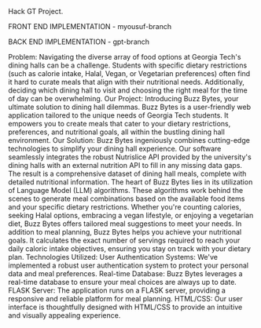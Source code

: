 Hack GT Project.

FRONT END IMPLEMENTATION - 
myousuf-branch

BACK END IMPLEMENTATION - 
gpt-branch

Problem: Navigating the diverse array of food options at Georgia Tech's dining halls can be a challenge. Students with specific dietary restrictions (such as calorie intake, Halal, Vegan, or Vegetarian preferences) often find it hard to curate meals that align with their nutritional needs. Additionally, deciding which dining hall to visit and choosing the right meal for the time of day can be overwhelming.
Our Project: Introducing Buzz Bytes, your ultimate solution to dining hall dilemmas. Buzz Bytes is a user-friendly web application tailored to the unique needs of Georgia Tech students. It empowers you to create meals that cater to your dietary restrictions, preferences, and nutritional goals, all within the bustling dining hall environment.
Our Solution: Buzz Bytes ingeniously combines cutting-edge technologies to simplify your dining hall experience. Our software seamlessly integrates the robust Nutrislice API provided by the university's dining halls with an external nutrition API to fill in any missing data gaps. The result is a comprehensive dataset of dining hall meals, complete with detailed nutritional information.
The heart of Buzz Bytes lies in its utilization of Language Model (LLM) algorithms. These algorithms work behind the scenes to generate meal combinations based on the available food items and your specific dietary restrictions. Whether you're counting calories, seeking Halal options, embracing a vegan lifestyle, or enjoying a vegetarian diet, Buzz Bytes offers tailored meal suggestions to meet your needs.
In addition to meal planning, Buzz Bytes helps you achieve your nutritional goals. It calculates the exact number of servings required to reach your daily caloric intake objectives, ensuring you stay on track with your dietary plan.
Technologies Utilized:
User Authentication Systems: We've implemented a robust user authentication system to protect your personal data and meal preferences.
Real-time Database: Buzz Bytes leverages a real-time database to ensure your meal choices are always up to date.
FLASK Server: The application runs on a FLASK server, providing a responsive and reliable platform for meal planning.
HTML/CSS: Our user interface is thoughtfully designed with HTML/CSS to provide an intuitive and visually appealing experience.
